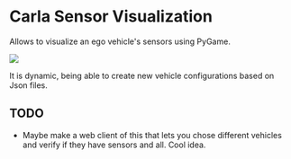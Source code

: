 # Carla Sensor Visualization

Allows to visualize an ego vehicle's sensors using PyGame.

![](gifs/sensor-visualizer.gif)

It is dynamic, being able to create new vehicle configurations based on Json files.

## TODO

- Maybe make a web client of this that lets you chose different vehicles and verify if they have sensors and all. Cool idea.

